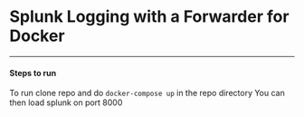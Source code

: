 Splunk Logging with a Forwarder for Docker
=========================================================
---
#### Steps to run ####
To run clone repo and do `docker-compose up` in the repo directory
You can then load splunk on port 8000